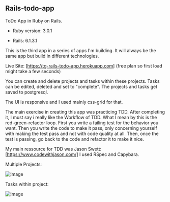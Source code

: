 ## Rails-todo-app

ToDo App in Ruby on Rails.

* Ruby version: 3.0.1

* Rails: 6.1.3.1

This is the third app in a series of apps I'm building. It will always be the same app but build in different technologies.

Live Site: [https://tg-rails-todo-app.herokuapp.com]
(free plan so first load might take a few seconds)

You can create and delete projects and tasks within these projects. Tasks can be edited, deleted and set to "complete".
The projects and tasks get saved to postgresql.

The UI is responsive and I used mainly css-grid for that.

The main exercise in creating this app was practicing TDD. After completing it, I must say i really like the Workflow of TDD. What I mean by this is the red-green-refactor loop.  First you write a failing test for the behavior you want. Then you write the code to make it pass, only concerning yourself with making the test pass and not with code quality at all. Then, once the test is passing, go back to the code and refactor it to make it nice. 

My main ressource for TDD was Jason Swett: [https://www.codewithjason.com/]
I used RSpec and Capybara.


Multiple Projects:

![image](https://user-images.githubusercontent.com/49613341/116769092-fa0dd380-aa39-11eb-84ea-0a1d8384ff86.png)


Tasks within project:

![image](https://user-images.githubusercontent.com/49613341/116769423-48bc6d00-aa3c-11eb-99c4-fd6bcc19d6f1.png)
